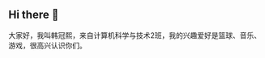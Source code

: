 ## Hi there 👋

<!--
**Sakura18H/Sakura18H** is a ✨ _special_ ✨ repository because its `README.md` (this file) appears on your GitHub profile.


-->
大家好，我叫韩冠熙，来自计算机科学与技术2班，我的兴趣爱好是篮球、音乐、游戏，很高兴认识你们。
